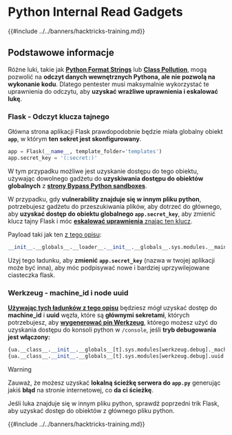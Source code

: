 # Python Internal Read Gadgets

{{#include ../../banners/hacktricks-training.md}}

## Podstawowe informacje

Różne luki, takie jak [**Python Format Strings**](bypass-python-sandboxes/#python-format-string) lub [**Class Pollution**](class-pollution-pythons-prototype-pollution.md), mogą pozwolić na **odczyt danych wewnętrznych Pythona, ale nie pozwolą na wykonanie kodu**. Dlatego pentester musi maksymalnie wykorzystać te uprawnienia do odczytu, aby **uzyskać wrażliwe uprawnienia i eskalować lukę**.

### Flask - Odczyt klucza tajnego

Główna strona aplikacji Flask prawdopodobnie będzie miała globalny obiekt **`app`**, w którym **ten sekret jest skonfigurowany**.
```python
app = Flask(__name__, template_folder='templates')
app.secret_key = '(:secret:)'
```
W tym przypadku możliwe jest uzyskanie dostępu do tego obiektu, używając dowolnego gadżetu do **uzyskiwania dostępu do obiektów globalnych** z [**strony Bypass Python sandboxes**](bypass-python-sandboxes/).

W przypadku, gdy **vulnerability znajduje się w innym pliku python**, potrzebujesz gadżetu do przeszukiwania plików, aby dotrzeć do głównego, aby **uzyskać dostęp do obiektu globalnego `app.secret_key`**, aby zmienić klucz tajny Flask i móc [**eskalować uprawnienia** znając ten klucz](../../network-services-pentesting/pentesting-web/flask.md#flask-unsign).

Payload taki jak ten [z tego opisu](https://ctftime.org/writeup/36082):
```python
__init__.__globals__.__loader__.__init__.__globals__.sys.modules.__main__.app.secret_key
```
Użyj tego ładunku, aby **zmienić `app.secret_key`** (nazwa w twojej aplikacji może być inna), aby móc podpisywać nowe i bardziej uprzywilejowane ciasteczka flask.

### Werkzeug - machine_id i node uuid

[**Używając tych ładunków z tego opisu**](https://vozec.fr/writeups/tweedle-dum-dee/) będziesz mógł uzyskać dostęp do **machine_id** i **uuid** węzła, które są **głównymi sekretami**, których potrzebujesz, aby [**wygenerować pin Werkzeug**](../../network-services-pentesting/pentesting-web/werkzeug.md), którego możesz użyć do uzyskania dostępu do konsoli python w `/console`, jeśli **tryb debugowania jest włączony:**
```python
{ua.__class__.__init__.__globals__[t].sys.modules[werkzeug.debug]._machine_id}
{ua.__class__.__init__.__globals__[t].sys.modules[werkzeug.debug].uuid._node}
```
> [!WARNING]
> Zauważ, że możesz uzyskać **lokalną ścieżkę serwera do `app.py`** generując jakiś **błąd** na stronie internetowej, co **da ci ścieżkę**.

Jeśli luka znajduje się w innym pliku python, sprawdź poprzedni trik Flask, aby uzyskać dostęp do obiektów z głównego pliku python.

{{#include ../../banners/hacktricks-training.md}}
